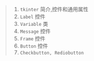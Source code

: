 > 1. `tkinter` 简介,控件和通用属性
> 2. `Label` 控件
> 3. `Variable` 类
> 4. `Message` 控件
> 5. `Frame` 控件
> 6. `Button` 控件
> 7. `Checkbutton, Rediobutton`

